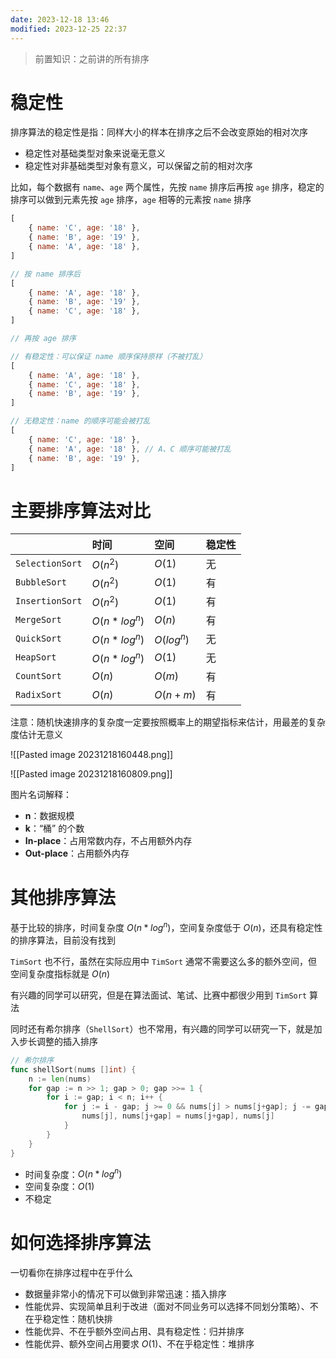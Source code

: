 ```yaml
---
date: 2023-12-18 13:46
modified: 2023-12-25 22:37
---
```


>前置知识：之前讲的所有排序

# 稳定性

排序算法的稳定性是指：同样大小的样本在排序之后不会改变原始的相对次序

- 稳定性对基础类型对象来说毫无意义
- 稳定性对非基础类型对象有意义，可以保留之前的相对次序

比如，每个数据有 `name`、`age` 两个属性，先按 `name` 排序后再按 `age` 排序，稳定的排序可以做到元素先按 `age` 排序，`age` 相等的元素按 `name` 排序

```js
[
	{ name: 'C', age: '18' },
	{ name: 'B', age: '19' },
	{ name: 'A', age: '18' },
]

// 按 name 排序后
[
	{ name: 'A', age: '18' },
	{ name: 'B', age: '19' },
	{ name: 'C', age: '18' },
]

// 再按 age 排序

// 有稳定性：可以保证 name 顺序保持原样（不被打乱）
[
	{ name: 'A', age: '18' },
	{ name: 'C', age: '18' },
	{ name: 'B', age: '19' },
]

// 无稳定性：name 的顺序可能会被打乱
[
	{ name: 'C', age: '18' },
	{ name: 'A', age: '18' }, // A、C 顺序可能被打乱
	{ name: 'B', age: '19' },
]
```

# 主要排序算法对比

|               | 时间           | 空间           | 稳定性 |
|:--------------|:-------------|:-------------|:----|
| `SelectionSort` | $O(n^2)$     | $O(1)$       | 无   |
| `BubbleSort`    | $O(n^2)$     | $O(1)$       | 有   |
| `InsertionSort` | $O(n^2)$     | $O(1)$       | 有   |
| `MergeSort`     | $O(n*log^n)$ | $O(n)$ &nbsp; | 有   |
| `QuickSort`     | $O(n*log^n)$ | $O(log^n)$   | 无   |
| `HeapSort`      | $O(n*log^n)$ | $O(1)$       | 无   |
| `CountSort`     | $O(n)$       | $O(m)$       | 有   |
| `RadixSort`     | $O(n)$       | $O(n+m)$       | 有   |  

注意：随机快速排序的复杂度一定要按照概率上的期望指标来估计，用最差的复杂度估计无意义

![[Pasted image 20231218160448.png]]

![[Pasted image 20231218160809.png]]

图片名词解释：

- **n**：数据规模
- **k**：“桶” 的个数
- **In-place**：占用常数内存，不占用额外内存
- **Out-place**：占用额外内存

# 其他排序算法

基于比较的排序，时间复杂度 $O(n*log^n)$，空间复杂度低于 $O(n)$，还具有稳定性的排序算法，目前没有找到

`TimSort` 也不行，虽然在实际应用中 `TimSort` 通常不需要这么多的额外空间，但空间复杂度指标就是 $O(n)$

有兴趣的同学可以研究，但是在算法面试、笔试、比赛中都很少用到 `TimSort` 算法

同时还有希尔排序（`ShellSort`）也不常用，有兴趣的同学可以研究一下，就是加入步长调整的插入排序

```go
// 希尔排序
func shellSort(nums []int) {
	n := len(nums)
	for gap := n >> 1; gap > 0; gap >>= 1 {
		for i := gap; i < n; i++ {
			for j := i - gap; j >= 0 && nums[j] > nums[j+gap]; j -= gap {
				nums[j], nums[j+gap] = nums[j+gap], nums[j]
			}
		}
	}
}
```

- 时间复杂度：$O(n*log^n)$
- 空间复杂度：$O(1)$
- 不稳定

# 如何选择排序算法

一切看你在排序过程中在乎什么

- 数据量非常小的情况下可以做到非常迅速：插入排序
- 性能优异、实现简单且利于改进（面对不同业务可以选择不同划分策略）、不在乎稳定性：随机快排
- 性能优异、不在乎额外空间占用、具有稳定性：归并排序
- 性能优异、额外空间占用要求 $O(1)$、不在乎稳定性：堆排序
